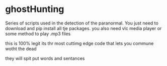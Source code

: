 # ghostHunting
Series of scripts used in the detection of the paranormal.
You just need to download and pip install all tje packages.
you also need vlc media player or some method to play .mp3 files

this is 100% legit its thr most cuttimg edge code that lets you commune wotht the dead

they will spit put words and sentances
